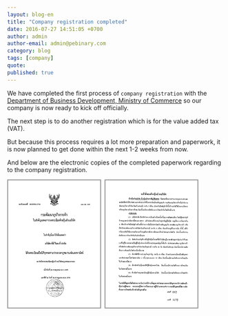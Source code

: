 ```yaml
---
layout: blog-en
title: "Company registration completed"
date: 2016-07-27 14:51:05 +0700
author: admin
author-email: admin@pebinary.com
category: blog
tags: [company]
quote:
published: true
---
```

We have completed the first process of `company registration` with the [Department of Business Development, Ministry of Commerce] so our company is now ready to kick off officially.

The next step is to do another registration which is for the value added tax (VAT).

But because this process requires a lot more preparation and paperwork, it is now planned to get done within the next 1-2 weeks from now.
<!--more-->

And below are the electronic copies of the completed paperwork regarding to the company registration.

<a style="cursor: pointer" onclick=" window.open('/assets/img/r/RA.png','Company Registration Front','scrollbars=no,menubar=no,width=727,height=1000,resizable=no,toolbar=no,location=no,status=no')"><img src="/assets/img/r/RAs.png"></a>&nbsp;&nbsp;<a style="cursor: pointer" onclick=" window.open('/assets/img/r/RB.png','Company Registration Front','scrollbars=no,menubar=no,width=727,height=1000,resizable=no,toolbar=no,location=no,status=no')"><img src="/assets/img/r/RBs.png"></a>


[Department of Business Development, Ministry of Commerce]: http://www.dbd.go.th
